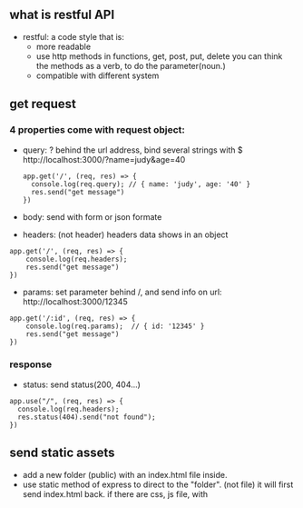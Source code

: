 ## what is restful API
- restful: a code style that is:
  - more readable
  - use http methods in functions, get, post, put, delete
  you can think the methods as a verb, to do the parameter(noun.)
  - compatible with different system
  
## get request

### 4 properties come with request object:
- query: ? behind the url address, bind several strings with $
  http://localhost:3000/?name=judy&age=40
  ```
  app.get('/', (req, res) => {
    console.log(req.query); // { name: 'judy', age: '40' }
    res.send("get message")
  })
  ```
- body: send with form or json formate

- headers: (not header)
headers data shows in an object
```
app.get('/', (req, res) => {
    console.log(req.headers);
    res.send("get message")
})
```
- params: set parameter behind /, and send info on url:
http://localhost:3000/12345
```
app.get('/:id', (req, res) => {
    console.log(req.params);  // { id: '12345' }
    res.send("get message")
})
```

### response
- status: send status(200, 404...)
```
app.use("/", (req, res) => {
  console.log(req.headers);
  res.status(404).send("not found");
})
```

## send static assets 
- add a new folder (public) with an index.html file inside.
- use static method of express to direct to the "folder". (not file)
it will first send index.html back.
if there are css, js file, with <style>, <script> in html, it will send them too.
```
app.use(express.static(__dirname + "/public"))
```
